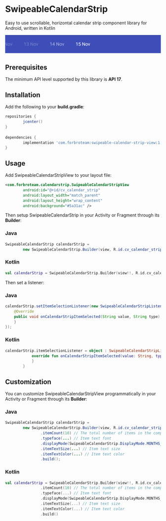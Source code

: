 # SwipeableCalendarStrip
Easy to use scrollable, horizontal calendar strip component library for Android, written in Kotlin

![screenshot](assets/calendar_strip_view.png)

## Prerequisites
The minimum API level supported by this library is **API 17**.

## Installation
Add the following to your **build.gradle**:

```gradle
repositories {
        jcenter()
}
    
dependencies {
        implementation 'com.forbroteam:swipeable-calendar-strip-view:1.0.0'
}
```

## Usage
Add SwipeableCalendarStripView to your layout file:
```xml
<com.forbroteam.calendarstrip.SwipeableCalendarStripView
        android:id="@+id/cv_calendar_strip"
        android:layout_width="match_parent"
        android:layout_height="wrap_content"
        android:background="#5a31ac" />
```  

Then setup SwipeableCalendarStrip in your Activity or Fragment through its **Builder**:

### Java
```java
SwipeableCalendarStrip calendarStrip = 
        new SwipeableCalendarStrip.Builder(view, R.id.cv_calendar_strip).build();
```
### Kotlin
```kotlin
val calendarStrip = SwipeableCalendarStrip.Builder(view!!, R.id.cv_calendar_strip).build()
```

Then set a listener:

### Java
```java
calendarStrip.setItemSelectionListener(new SwipeableCalendarStripListener() {
    @Override
    public void onCalendarStripItemSelected(String value, String type) {
    }
});
```
### Kotlin
```kotlin
calendarStrip.itemSelectionListener = object : SwipeableCalendarStripListener {
            override fun onCalendarStripItemSelected(value: String, type: String) {
            }
        }
```

## Customization
You can customize SwipeableCalendarStripView programmatically in your Activity or Fragment through its **Builder**:

### Java
```java
SwipeableCalendarStrip calendarStrip = 
        new SwipeableCalendarStrip.Builder(view, R.id.cv_calendar_strip)
                .itemCount(10) // The total number of items in the component
                .typeface(...) // Item text font
                .displayMode(SwipeableCalendarStrip.DisplayMode.MONTHS_YEARS) // Date format
                .itemTextSize(...) // Item text size
                .itemTextColor(...) // Item text color
                .build();
```
### Kotlin
```kotlin
val calendarStrip = SwipeableCalendarStrip.Builder(view!!, R.id.cv_calendar_strip)
                .itemCount(10) // The total number of items in the component
                .typeface(...) // Item text font
                .displayMode(SwipeableCalendarStrip.DisplayMode.MONTHS_YEARS) // Date format
                .itemTextSize(...) // Item text size
                .itemTextColor(...) // Item text color
                .build()
```
